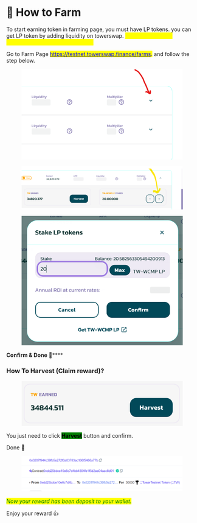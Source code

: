 # 🍬 How to Farm

To start earning token in farming page, you must have LP tokens. you can get LP token by adding liquidity on towerswap. _<mark style="color:yellow;">follow the Liquidity document page if this firts for you.</mark>_

Go to Farm Page [<mark style="color:blue;">https://testnet.towerswap.finance/farms</mark>](https://testnet.towerswap.finance/farms)<mark style="color:blue;">.</mark> and follow the step below.

<figure><img src="../../.gitbook/assets/18.png" alt=""><figcaption></figcaption></figure>

<figure><img src="../../.gitbook/assets/19.png" alt=""><figcaption></figcaption></figure>

<figure><img src="../../.gitbook/assets/20.png" alt=""><figcaption></figcaption></figure>

**Confirm & Done** :tada:****

### How To Harvest (Claim reward)?

<figure><img src="../../.gitbook/assets/21.png" alt=""><figcaption></figcaption></figure>

You just need to click <mark style="background-color:green;">**Harvest**</mark> button and confirm.&#x20;

Done :tada:

<figure><img src="../../.gitbook/assets/22.png" alt=""><figcaption></figcaption></figure>

_<mark style="color:green;">Now your reward has been deposit to your wallet.</mark>_

Enjoy your reward :thumbsup:
